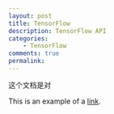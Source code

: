```yaml
---
layout: post
title: TensorFlow
description: TensorFlow API
categories:
    - TensorFlow
comments: true
permalink: 
---
```


这个文档是对

This is an example of a [link](http://apple.com "Apple").